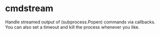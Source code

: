 # cmdstream
Handle streamed output of (subprocess.Popen) commands via callbacks. You can also set a timeout and kill the process whenever you like.
